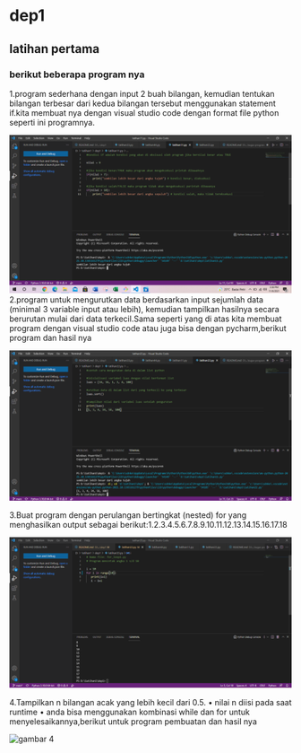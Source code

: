 # dep1
## latihan pertama
### berikut beberapa program nya
1.program sederhana dengan input 2 buah bilangan, kemudian
tentukan bilangan terbesar dari kedua bilangan tersebut
menggunakan statement if.kita membuat nya dengan visual studio code dengan format file python seperti ini programnya.<p>

![gambar 1](screenshot/ss0.PNG)
2.program untuk mengurutkan data berdasarkan input sejumlah
data (minimal 3 variable input atau lebih), kemudian tampilkan
hasilnya secara berurutan mulai dari data terkecil.Sama seperti yang di atas kita membuat program dengan visual studio code atau juga bisa dengan pycharm,berikut program dan hasil nya<P>
![gambar 2](screenshot/ss1.PNG)

3.Buat program dengan perulangan bertingkat (nested) for yang
menghasilkan output sebagai berikut:1.2.3.4.5.6.7.8.9.10.11.12.13.14.15.16.17.18<P>
![gambar 3](screenshot/SS5.PNG)

4.Tampilkan n bilangan acak yang lebih kecil dari 0.5.
• nilai n diisi pada saat runtime
• anda bisa menggunakan kombinasi while dan for untuk
menyelesaikannya,berikut untuk program pembuatan dan hasil nya<p>
![gambar 4](sreenshot/ss6.PNG)
